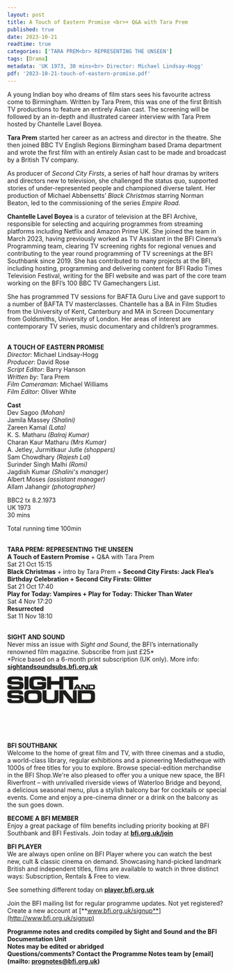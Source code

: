 ```yaml
---
layout: post
title: A Touch of Eastern Promise <br>+ Q&A with Tara Prem
published: true
date: 2023-10-21
readtime: true
categories: ['TARA PREM<br> REPRESENTING THE UNSEEN']
tags: [Drama]
metadata: 'UK 1973, 30 mins<br> Director: Michael Lindsay-Hogg'
pdf: '2023-10-21-touch-of-eastern-promise.pdf'
---
```


A young Indian boy who dreams of film stars sees his favourite actress come to Birmingham. Written by Tara Prem, this was one of the first British TV productions to feature an entirely Asian cast. The screening will be followed by an in-depth and illustrated career interview with Tara Prem hosted by Chantelle Lavel Boyea.

**Tara Prem** started her career as an actress and director in the theatre. She then joined BBC TV English Regions Birmingham based Drama department and wrote the first film with an entirely Asian cast to be made and broadcast by a British TV company.

As producer of _Second City Firsts_, a series of half hour dramas by writers and directors new to television, she challenged the status quo, supported stories of under-represented people and championed diverse talent. Her production of Michael Abbensetts’ _Black Christmas_ starring Norman Beaton, led to the commissioning of the series _Empire Road._

**Chantelle Lavel Boyea** is a curator of television at the BFI Archive, responsible for selecting and acquiring programmes from streaming platforms including Netflix and Amazon Prime UK. She joined the team in March 2023, having previously worked as TV Assistant in the BFI Cinema’s Programming team, clearing TV screening rights for regional venues and contributing to the year round programming of TV screenings at the BFI Southbank since 2019. She has contributed to many projects at the BFI, including hosting, programming and delivering content for BFI Radio Times Television Festival, writing for the BFI website and was part of the core team working on the BFI’s 100 BBC TV Gamechangers List.

She has programmed TV sessions for BAFTA Guru Live and gave support to a number of BAFTA TV masterclasses. Chantelle has a BA in Film Studies from the University of Kent, Canterbury and MA in Screen Documentary from Goldsmiths, University of London. Her areas of interest are contemporary TV series, music documentary and children’s programmes.  
<br>

**A TOUCH OF EASTERN PROMISE**  
_Director_: Michael Lindsay-Hogg  
_Producer_: David Rose  
_Script Editor_: Barry Hanson  
_Written by_: Tara Prem  
_Film Cameraman_: Michael Williams  
_Film Editor_: Oliver White  

**Cast**  
Dev Sagoo _(Mohan)_  
Jamila Massey _(Shalini)_  
Zareen Kamal _(Lata)_  
K. S. Matharu _(Balraj Kumar)_  
Charan Kaur Matharu _(Mrs Kumar)_  
A. Jetley, Jurmitkaur Jutle _(shoppers)_  
Sam Chowdhary _(Rajesh Lal)_  
Surinder Singh Malhi _(Romi)_  
Jagdish Kumar _(Shalini's manager)_  
Albert Moses _(assistant manager)_  
Allam Jahangir _(photographer)_  

BBC2 tx 8.2.1973  
UK 1973  
30 mins  

Total running time 100min  
<br>

**TARA PREM: REPRESENTING THE UNSEEN**  
**A Touch of Eastern Promise** + Q&A with Tara Prem  
Sat 21 Oct 15:15  
**Black Christmas** + intro by Tara Prem + **Second City Firsts: Jack Flea’s Birthday Celebration + Second City Firsts: Glitter**  
Sat 21 Oct 17:40  
**Play for Today: Vampires + Play for Today: Thicker Than Water**  
Sat 4 Nov 17:20  
**Resurrected**  
Sat 11 Nov 18:10  
<br>

**SIGHT AND SOUND**<br>
Never miss an issue with _Sight and Sound_, the BFI’s internationally renowned film magazine. Subscribe from just £25*<br>
*Price based on a 6-month print subscription (UK only). More info: [**sightandsoundsubs.bfi.org.uk**](https://sightandsoundsubs.bfi.org.uk/subscribe)

<img style="float: left;" src="/img/sight-and-sound.jpg" width="40%" height="40%"><br><br><br><br><br><br><br><br>

**BFI SOUTHBANK**  
Welcome to the home of great film and TV, with three cinemas and a studio, a world-class library, regular exhibitions and a pioneering Mediatheque with 1000s of free titles for you to explore. Browse special-edition merchandise in the BFI Shop.We&#39;re also pleased to offer you a unique new space, the BFI Riverfront – with unrivalled riverside views of Waterloo Bridge and beyond, a delicious seasonal menu, plus a stylish balcony bar for cocktails or special events. Come and enjoy a pre-cinema dinner or a drink on the balcony as the sun goes down.  

**BECOME A BFI MEMBER**  
Enjoy a great package of film benefits including priority booking at BFI Southbank and BFI Festivals. Join today at [**bfi.org.uk/join**](http://www.bfi.org.uk/join)  

**BFI PLAYER**  
 We are always open online on BFI Player where you can watch the best new, cult &amp; classic cinema on demand. Showcasing hand-picked landmark British and independent titles, films are available to watch in three distinct ways: Subscription, Rentals &amp; Free to view.  

See something different today on [**player.bfi.org.uk**](https://player.bfi.org.uk)  

Join the BFI mailing list for regular programme updates. Not yet registered? Create a new account at [**www.bfi.org.uk/signup**](http://www.bfi.org.uk/signup)

**Programme notes and credits compiled by Sight and Sound and the BFI Documentation Unit  
Notes may be edited or abridged  
Questions/comments? Contact the Programme Notes team by [email](mailto: prognotes@bfi.org.uk)**

<!--stackedit_data:
eyJoaXN0b3J5IjpbMTQwMDY0NzQ4Nl19
-->
